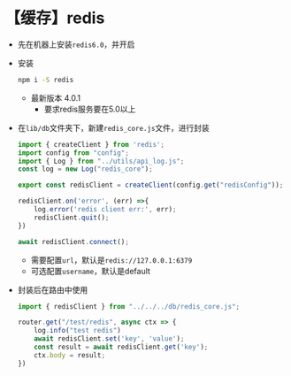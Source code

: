 # 【缓存】redis

- 先在机器上安装`redis6.0`，并开启

- 安装
    ```bash
    npm i -S redis
    ```
    - 最新版本 4.0.1
        - 要求redis服务要在5.0以上

- 在`lib/db`文件夹下，新建`redis_core.js`文件，进行封装
    ```js
    import { createClient } from 'redis';
    import config from "config";
    import { Log } from "../utils/api_log.js";
    const log = new Log("redis_core");
    
    export const redisClient = createClient(config.get("redisConfig"));
    
    redisClient.on('error', (err) =>{
        log.error('redis client err:', err);
        redisClient.quit();
    })
    
    await redisClient.connect();
    ```
    - 需要配置`url`，默认是`redis://127.0.0.1:6379`
    - 可选配置`username`，默认是default
    
- 封装后在路由中使用
    ```js
    import { redisClient } from "../../../db/redis_core.js";
    ```
    ```js
    router.get("/test/redis", async ctx => {
        log.info("test redis")
        await redisClient.set('key', 'value');
        const result = await redisClient.get('key');
        ctx.body = result;
    })
    ```